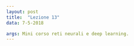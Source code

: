 ```yaml
---
layout: post
title:  "Lezione 13"
data: 7-5-2018

args: Mini corso reti neurali e deep learning.
---
```


